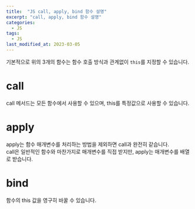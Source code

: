 ```yaml
---
title:  "JS call, apply, bind 함수 설명"
excerpt: "call, apply, bind 함수 설명"
categories:
  - JS
tags:
  - JS
last_modified_at: 2023-03-05
---
```

기본적으로 위의 3개의 함수는 함수 호출 방식과 관계없이 `this`를 지정할 수 있습니다.  

# call
call 메서드는 모든 함수에서 사용할 수 있으며, this를 특정값으로 사용할 수 있습니다.  

# apply

apply는 함수 매개변수를 처리하는 방법을 제외하면 call과 완전히 같습니다.  
call은 일반적인 함수와 마찬가지로 매개변수를 직접 받지만, apply는 매개변수를 배열로 받습니다.  

# bind
함수의 this 값을 영구히 바꿀 수 있습니다.
